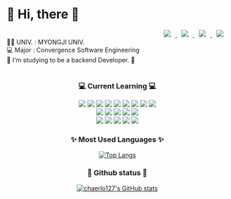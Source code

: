 <div><h1>👋  Hi, there 👋</h1></div>
<div align = right> <a href="https://www.instagram.com/chaeng._.ni_/">
    <img 
        src="http://img.shields.io/badge/-Insta-black?style=flat&logo=Instagram&link=https://instagram.com/chaeng._.ni_/"
        style="height : auto; margin-left : 10px; margin-right : 10px;"/>
</a> <a href="mailto:monynony0203@gmail.com">
    <img 
        src="https://img.shields.io/badge/Gmail-000000?style=flat&logo=Gmail&logoColor=white&link=mailto:monynony0203@gmail.com"
        style="height : auto; margin-left : 10px; margin-right : 10px;"/>
</a>
<a href="https://chaeng-ni.notion.site/e748ab73539f46b8b1f7d1e648206ae4">
    <img 
        src="https://img.shields.io/badge/Portfolio-000000?style=flat&logo=ReverbNation&logoColor=white&link=https://bony-squirrel-b48.notion.site/Ari-e748ab73539f46b8b1f7d1e648206ae4"
        style="height : auto; margin-left : 10px; margin-right : 10px;"/>
</a>
<a href="https://monynony0203.tistory.com/">
    <img 
        src="http://img.shields.io/badge/-Blog-000000?style=flat&logo=Tistory&link=https://monynony0203.tistory.com/"
        style="height : auto; margin-left : 10px; margin-right : 10px;"/>
</a></div>
👩‍🎓 UNIV. : MYONGJI UNIV.<br>
  💻 Major : Convergence Software Engineering<br>
  🌱 I'm studying to be a backend Developer. 🌱 <br>
  <br>

<div align=center><h3>💻 Current Learning 💻</h3>
<div align=center> 
  <img src="https://img.shields.io/badge/JAVA-007396?style=flat&logo=java&logoColor=white">
  <img src="https://img.shields.io/badge/Python-3776AB?style=flat&logo=Python&logoColor=white">
  <img src="https://img.shields.io/badge/html5-E34F26?style=flat&logo=html5&logoColor=white">
  <img src="https://img.shields.io/badge/css-1572B6?style=flat&logo=css3&logoColor=white">
  <img src="https://img.shields.io/badge/JavaScript-F7DF1E?style=flat&logo=JavaScript&logoColor=white">  
  <img src="https://img.shields.io/badge/oracle-F80000?style=flat&logo=oracle&logoColor=white">
  <img src="https://img.shields.io/badge/mysql-4479A1?style=flat&logo=mysql&logoColor=white">
	<img src="https://img.shields.io/badge/R-276DC3?style=flat&logo=R&logoColor=white">
	<img src="https://img.shields.io/badge/kotlin-7F52FF?style=flat&logo=kotlin&logoColor=white">
  </div>
  <div align=center> 
   <img src="https://img.shields.io/badge/aws-232F3E?style=flat&logo=amazonaws&logoColor=white">
   <img src="https://img.shields.io/badge/Amazon RDS-527FFF?style=flat&logo=AmazonRDS&logoColor=white">
    <img src="https://img.shields.io/badge/Amazon EC2-FF9900?style=flat&logo=AmazonEC2&logoColor=white">
    <img src="https://img.shields.io/badge/Amazon S3-569A31?style=flat&logo=AmazonS3&logoColor=white">
    <img src="https://img.shields.io/badge/Docker-2496ED?style=flat&logo=Docker&logoColor=white">
<!--     <img src="https://img.shields.io/badge/Kubernetes-326CE5?style=flat&logo=Kubernetes&logoColor=white"> -->
  </div>
    <div align=center> 
<img src="https://img.shields.io/badge/spring-6DB33F?style=flat&logo=spring&logoColor=white">
<img src="https://img.shields.io/badge/springboot-6DB33F?style=flat&logo=springboot&logoColor=white">
  <img src="https://img.shields.io/badge/gradle-02303A?style=flat&logo=gradle&logoColor=white">
  <img src="https://img.shields.io/badge/github-181717?style=flat&logo=github&logoColor=white">
  <img src="https://img.shields.io/badge/git-F05032?style=flat&logo=git&logoColor=white">
</div>
<div align=center><h3>✨ Most Used Languages ✨</h3>

[![Top Langs](https://github-readme-stats.vercel.app/api/top-langs/?username=chaerlo127&layout=compact&theme=nightowl)](https://github.com/chaerlo127/chaerlo127)


<div align=center><h3>🌺 Github status 🌺</h3>

[![chaerlo127's GitHub stats](https://github-readme-stats.vercel.app/api?username=chaerlo127&theme=nightowl&ount_private=true)](https://github.com/chaerlo127/github-readme-stats)


<br>

	
  <!--[![Hits](https://hits.seeyoufarm.com/api/count/incr/badge.svg?url=https%3A%2F%2Fgithub.com%2Fchaerlo127&count_bg=%2379C83D&title_bg=%23555555&icon=&icon_color=%23E7E7E7&title=hits&edge_flat=false)](https://hits.seeyoufarm.com)-->
	
 </div>
 

<!--
**chaerlo127/chaerlo127** is a ✨ _special_ ✨ repository because its `README.md` (this file) appears on your GitHub profile.

Here are some ideas to get you started:

- 🔭 I’m currently working on ...
- 🌱 I’m currently learning ...
- 👯 I’m looking to collaborate on ...
- 🤔 I’m looking for help with ...
- 💬 Ask me about ...
- 📫 How to reach me: ...
- 😄 Pronouns: ...
- ⚡ Fun fact: ...
-->
